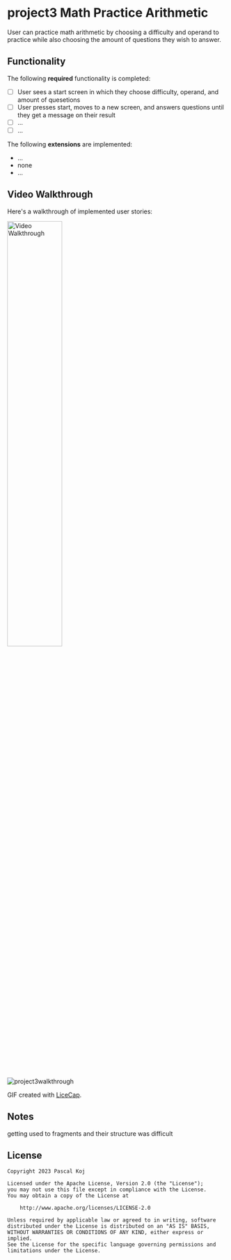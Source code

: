 # project3 Math Practice Arithmetic

User can practice math arithmetic by choosing a difficulty and operand to practice while also choosing the amount of questions they wish to answer.

## Functionality

The following **required** functionality is completed:

* [ ] User sees a start screen in which they choose difficulty, operand, and amount of quesetions
* [ ] User presses start, moves to a new screen, and answers questions until they get a message on their result
* [ ] ...
* [ ] ...

The following **extensions** are implemented:

* ...
* none
* ...

## Video Walkthrough


Here's a walkthrough of implemented user stories:

<img src='![proj3walkthrough](https://github.com/pascalkoj/project3/assets/104457751/75e32578-17ac-4d92-b8ae-db0017c792a7)' title='Video Walkthrough' width='50%' alt='Video Walkthrough' />

![project3walkthrough](https://github.com/pascalkoj/project3/assets/104457751/204ae7d6-114f-4f6e-a722-b2c4cee18eb2)


GIF created with [LiceCap](http://www.cockos.com/licecap/).

## Notes

getting used to fragments and their structure was difficult


## License

    Copyright 2023 Pascal Koj

    Licensed under the Apache License, Version 2.0 (the "License");
    you may not use this file except in compliance with the License.
    You may obtain a copy of the License at

        http://www.apache.org/licenses/LICENSE-2.0

    Unless required by applicable law or agreed to in writing, software
    distributed under the License is distributed on an "AS IS" BASIS,
    WITHOUT WARRANTIES OR CONDITIONS OF ANY KIND, either express or implied.
    See the License for the specific language governing permissions and
    limitations under the License.
